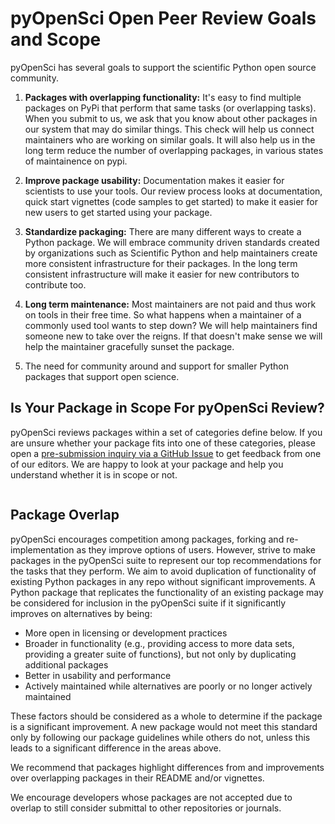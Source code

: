 # pyOpenSci Open Peer Review Goals and Scope

pyOpenSci has several goals to support the scientific Python open source 
community.

1. **Packages with overlapping functionality:** 
It's easy to find multiple packages on PyPi that perform that same tasks (or overlapping tasks). When you submit to us, we ask that you know about other packages in our system that may do similar things. This check will help us connect maintainers who are working on similar goals. It will also help us in the long term reduce the number of overlapping packages, in various states of maintainence on pypi.

2. **Improve package usability:** Documentation makes it easier for scientists to use your tools. Our review process looks at documentation, quick start vignettes (code samples to get started) to make it easier for new users to get started using your package. 

3. **Standardize packaging:** There are many different ways to create a Python 
package. We will embrace community driven standards created by organizations 
such as Scientific Python and help maintainers create more consistent 
infrastructure for their packages. In the long term consistent infrastructure 
will make it easier for new contributors to contribute too.

1. **Long term maintenance:** Most maintainers are not paid and thus work on tools 
in their free time. So what happens when a maintainer of a commonly used tool wants 
to step down? We will help maintainers find someone new to take over the reigns.
If that doesn't make sense we will help the maintainer gracefully sunset the 
package. 

1. The need for community around and support for smaller Python packages that 
support open science. 

## Is Your Package in Scope For pyOpenSci Review?
pyOpenSci reviews packages within a set of categories define below. 
If you are unsure whether your package fits into one of these categories, please 
open a [pre-submission inquiry via a GitHub Issue](LINK) to get feedback from 
one of our editors. We are happy to look at your package and help you understand 
whether it is in scope or not. 

```{include} ../scope.md
```

## Package Overlap
pyOpenSci encourages competition among packages, forking and re-implementation 
as they improve options of users. However, strive to make packages in the 
pyOpenSci suite to represent our top recommendations for the tasks that they 
perform. We aim to avoid duplication of functionality of existing Python 
packages in any repo without significant improvements. A Python package that 
replicates the functionality of an existing package may be considered for 
inclusion in the pyOpenSci suite if it significantly improves on alternatives by 
being:

- More open in licensing or development practices
- Broader in functionality (e.g., providing access to more data sets, providing 
a greater suite of functions), but not only by duplicating additional packages
- Better in usability and performance
- Actively maintained while alternatives are poorly or no longer actively maintained

These factors should be considered as a whole to determine if the package is a 
significant improvement. A new package would not meet this standard only by 
following our package guidelines while others do not, unless this leads to a 
significant difference in the areas above.

We recommend that packages highlight differences from and improvements over 
overlapping packages in their README and/or vignettes.

We encourage developers whose packages are not accepted due to overlap to still 
consider submittal to other repositories or journals.
